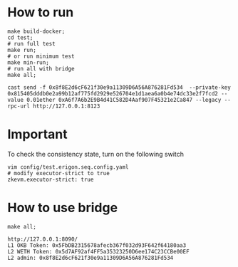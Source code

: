 
# How to run
```shell
make build-docker;
cd test; 
# run full test
make run; 
# or run minimum test
make min-run;
# run all with bridge
make all;

cast send -f 0x8f8E2d6cF621f30e9a11309D6A56A876281Fd534  --private-key 0x815405dddb0e2a99b12af775fd2929e526704e1d1aea6a0b4e74dc33e2f7fcd2 --value 0.01ether 0xA6f7A6b2E9B4d41C582D4Aaf907F45321e2Ca847 --legacy --rpc-url http://127.0.0.1:8123
```

# Important
To check the consistency state, turn on the following switch
``` shell
vim config/test.erigon.seq.config.yaml
# modify executor-strict to true
zkevm.executor-strict: true
```

# How to use bridge
```
make all;

http://127.0.0.1:8090/
L1 OKB Token: 0x5FbDB2315678afecb367f032d93F642f64180aa3
L2 WETH Token: 0x5d7AF92af4FF5a35323250D6ee174C23CCBe00EF
L2 admin: 0x8f8E2d6cF621f30e9a11309D6A56A876281Fd534

```
